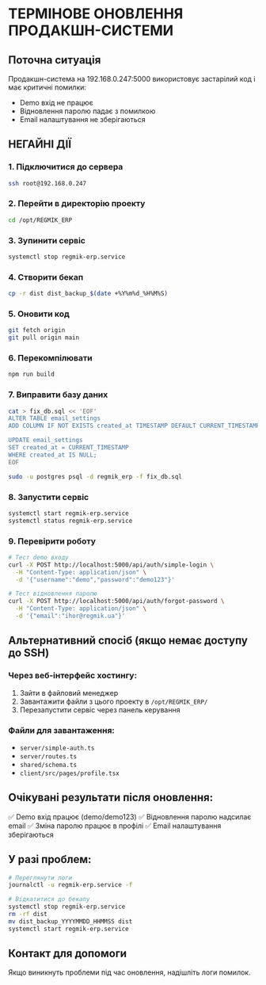 # ТЕРМІНОВЕ ОНОВЛЕННЯ ПРОДАКШН-СИСТЕМИ

## Поточна ситуація
Продакшн-система на 192.168.0.247:5000 використовує застарілий код і має критичні помилки:
- Demo вхід не працює
- Відновлення паролю падає з помилкою
- Email налаштування не зберігаються

## НЕГАЙНІ ДІЇ

### 1. Підключитися до сервера
```bash
ssh root@192.168.0.247
```

### 2. Перейти в директорію проекту
```bash
cd /opt/REGMIK_ERP
```

### 3. Зупинити сервіс
```bash
systemctl stop regmik-erp.service
```

### 4. Створити бекап
```bash
cp -r dist dist_backup_$(date +%Y%m%d_%H%M%S)
```

### 5. Оновити код
```bash
git fetch origin
git pull origin main
```

### 6. Перекомпілювати
```bash
npm run build
```

### 7. Виправити базу даних
```bash
cat > fix_db.sql << 'EOF'
ALTER TABLE email_settings 
ADD COLUMN IF NOT EXISTS created_at TIMESTAMP DEFAULT CURRENT_TIMESTAMP;

UPDATE email_settings 
SET created_at = CURRENT_TIMESTAMP 
WHERE created_at IS NULL;
EOF

sudo -u postgres psql -d regmik_erp -f fix_db.sql
```

### 8. Запустити сервіс
```bash
systemctl start regmik-erp.service
systemctl status regmik-erp.service
```

### 9. Перевірити роботу
```bash
# Тест demo входу
curl -X POST http://localhost:5000/api/auth/simple-login \
  -H "Content-Type: application/json" \
  -d '{"username":"demo","password":"demo123"}'

# Тест відновлення паролю
curl -X POST http://localhost:5000/api/auth/forgot-password \
  -H "Content-Type: application/json" \
  -d '{"email":"ihor@regmik.ua"}'
```

## Альтернативний спосіб (якщо немає доступу до SSH)

### Через веб-інтерфейс хостингу:
1. Зайти в файловий менеджер
2. Завантажити файли з цього проекту в `/opt/REGMIK_ERP/`
3. Перезапустити сервіс через панель керування

### Файли для завантаження:
- `server/simple-auth.ts`
- `server/routes.ts` 
- `shared/schema.ts`
- `client/src/pages/profile.tsx`

## Очікувані результати після оновлення:
✅ Demo вхід працює (demo/demo123)
✅ Відновлення паролю надсилає email
✅ Зміна паролю працює в профілі
✅ Email налаштування зберігаються

## У разі проблем:
```bash
# Переглянути логи
journalctl -u regmik-erp.service -f

# Відкатитися до бекапу
systemctl stop regmik-erp.service
rm -rf dist
mv dist_backup_YYYYMMDD_HHMMSS dist
systemctl start regmik-erp.service
```

## Контакт для допомоги
Якщо виникнуть проблеми під час оновлення, надішліть логи помилок.